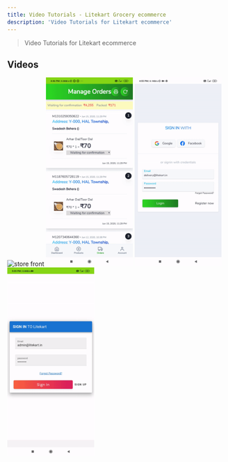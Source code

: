 ```yaml
---
title: Video Tutorials - Litekart Grocery ecommerce
description: 'Video Tutorials for Litekart ecommerce'
---
```


> Video Tutorials for Litekart ecommerce

<!-- |                                                                                                                              |                                                                                                                        |                                                                                                                              |
| ---------------------------------------------------------------------------------------------------------------------------- | ---------------------------------------------------------------------------------------------------------------------- | ---------------------------------------------------------------------------------------------------------------------------- |
| ![Store Front](https://raw.githubusercontent.com/itswadesh/litekart-docs-md/master/videos/litekart-graocery-store-front.gif) | ![Vendor APP](https://raw.githubusercontent.com/itswadesh/litekart-docs-md/master/videos/litekart-graocery-vendor.gif) | ![Delivery Panel](https://raw.githubusercontent.com/itswadesh/litekart-docs-md/master/videos/litekart-graocery-delivery.gif) |  |
| ![Admin Panel](https://raw.githubusercontent.com/itswadesh/litekart-docs-md/master/videos/litekart-graocery-admin.gif)       |
|                                                                                                                              |                                                                                                                        |                                                                                                                              | -->

## Videos

<img src="https://raw.githubusercontent.com/itswadesh/litekart-docs-md/master/videos/litekart-graocery-store-front.gif" width="200" alt="store front"/>
<img src="https://raw.githubusercontent.com/itswadesh/litekart-docs-md/master/videos/litekart-graocery-vendor.gif" width="200" alt="vendor app"/>
<img src="https://raw.githubusercontent.com/itswadesh/litekart-docs-md/master/videos/litekart-graocery-delivery.gif" width="200" alt="delivery panel"/>
<img src="https://raw.githubusercontent.com/itswadesh/litekart-docs-md/master/videos/litekart-graocery-admin.gif" width="200" alt="admin panel"/>
